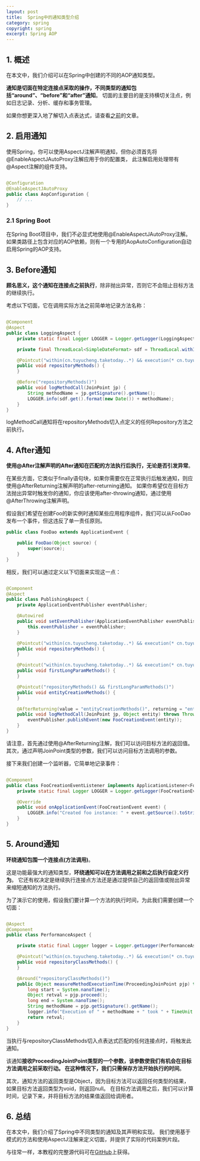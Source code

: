 ```yaml
---
layout: post
title:  Spring中的通知类型介绍
category: spring
copyright: spring
excerpt: Spring AOP
---
```


## 1. 概述

在本文中，我们介绍可以在Spring中创建的不同的AOP通知类型。

**通知是切面在特定连接点采取的操作，不同类型的通知包括“around”、“before”和“after”通知**。
切面的主要目的是支持横切关注点，例如日志记录、分析、缓存和事务管理。

如果你想更深入地了解切入点表达式，请查看[之前](Spring切入点表达式介绍.md)的文章。

## 2. 启用通知

使用Spring，你可以使用AspectJ注解声明通知，但你必须首先将@EnableAspectJAutoProxy注解应用于你的配置类，
此注解启用处理带有@Aspect注解的组件支持。

```java

@Configuration
@EnableAspectJAutoProxy
public class AopConfiguration {
    // ...
}
```

### 2.1 Spring Boot

在Spring Boot项目中，我们不必显式地使用@EnableAspectJAutoProxy注解。
如果类路径上包含对应的AOP依赖，则有一个专用的AopAutoConfiguration自动启用Spring的AOP支持。

## 3. Before通知

**顾名思义，这个通知在连接点之前执行**，除非抛出异常，否则它不会阻止目标方法的继续执行。

考虑以下切面，它在调用实际方法之前简单地记录方法名称：

```java

@Component
@Aspect
public class LoggingAspect {
    private static final Logger LOGGER = Logger.getLogger(LoggingAspect.class.getName());

    private final ThreadLocal<SimpleDateFormat> sdf = ThreadLocal.withInitial(() -> new SimpleDateFormat("[yyyy-MM-dd hh:mm:ss:SSS]"));

    @Pointcut("within(cn.tuyucheng.taketoday..*) && execution(* cn.tuyucheng.taketoday.pointcutadvice.dao.FooDao.*(..))")
    public void repositoryMethods() {
    }

    @Before("repositoryMethods()")
    public void logMethodCall(JoinPoint jp) {
        String methodName = jp.getSignature().getName();
        LOGGER.info(sdf.get().format(new Date()) + methodName);
    }
}
```

logMethodCall通知将在repositoryMethods切入点定义的任何Repository方法之前执行。

## 4. After通知

**使用@After注解声明的After通知在匹配的方法执行后执行，无论是否引发异常**。

在某些方面，它类似于finally语句块，如果你需要仅在正常执行后触发通知，则应使用@AfterReturning注解声明的after-returning通知。
如果你希望仅在目标方法抛出异常时触发你的通知，你应该使用after-throwing通知，通过使用@AfterThrowing注解声明。

假设我们希望在创建Foo的新实例时通知某些应用程序组件，我们可以从FooDao发布一个事件，但这违反了单一责任原则。

```java
public class FooDao extends ApplicationEvent {

    public FooDao(Object source) {
        super(source);
    }
}
```

相反，我们可以通过定义以下切面来实现这一点：

```java

@Component
@Aspect
public class PublishingAspect {
    private ApplicationEventPublisher eventPublisher;

    @Autowired
    public void setEventPublisher(ApplicationEventPublisher eventPublisher) {
        this.eventPublisher = eventPublisher;
    }

    @Pointcut("within(cn.tuyucheng.taketoday..*) && execution(* cn.tuyucheng.taketoday.pointcutadvice.dao.FooDao.*(..))")
    public void repositoryMethods() {
    }

    @Pointcut("within(cn.tuyucheng.taketoday..*) && execution(* cn.tuyucheng.taketoday.pointcutadvice.dao.FooDao.create*(Long,..))")
    public void firstLongParamMethods() {
    }

    @Pointcut("repositoryMethods() && firstLongParamMethods()")
    public void entityCreationMethods() {
    }

    @AfterReturning(value = "entityCreationMethods()", returning = "entity")
    public void logMethodCall(JoinPoint jp, Object entity) throws Throwable {
        eventPublisher.publishEvent(new FooCreationEvent(entity));
    }
}
```

请注意，首先通过使用@AfterReturning注解，我们可以访问目标方法的返回值。
其次，通过声明JoinPoint类型的参数，我们可以访问目标方法调用的参数。

接下来我们创建一个监听器，它简单地记录事件：

```java

@Component
public class FooCreationEventListener implements ApplicationListener<FooCreationEvent> {
    private static final Logger LOGGER = Logger.getLogger(FooCreationEventListener.class.getName());

    @Override
    public void onApplicationEvent(FooCreationEvent event) {
        LOGGER.info("Created foo instance: " + event.getSource().toString());
    }
}
```

## 5. Around通知

**环绕通知包围一个连接点(方法调用)**。

这是功能最强大的通知类型，**环绕通知可以在方法调用之前和之后执行自定义行为**。
它还有权决定是继续执行连接点方法还是通过提供自己的返回值或抛出异常来缩短通知的方法执行。

为了演示它的使用，假设我们要计算一个方法的执行时间，为此我们需要创建一个切面：

```java

@Aspect
@Component
public class PerformanceAspect {

    private static final Logger logger = Logger.getLogger(PerformanceAspect.class.getName());

    @Pointcut("within(cn.tuyucheng.taketoday..*) && execution(* cn.tuyucheng.taketoday.pointcutadvice.dao.FooDao.*(..))")
    public void repositoryClassMethods() {
    }

    @Around("repositoryClassMethods()")
    public Object measureMethodExecutionTime(ProceedingJoinPoint pjp) throws Throwable {
        long start = System.nanoTime();
        Object retval = pjp.proceed();
        long end = System.nanoTime();
        String methodName = pjp.getSignature().getName();
        logger.info("Execution of " + methodName + " took " + TimeUnit.NANOSECONDS.toMillis(end - start) + " ms");
        return retval;
    }
}
```

当执行与repositoryClassMethods切入点表达式匹配的任何连接点时，将触发此通知。

该通知**接收ProceedingJointPoint类型的一个参数，该参数使我们有机会在目标方法调用之前采取行动。
在这种情况下，我们只需保存方法开始执行的时间**。

其次，通知方法的返回类型是Object，因为目标方法可以返回任何类型的结果，如果目标方法返回类型为void，则返回null。
在目标方法调用之后，我们可以计算时间，记录下来，并将目标方法的结果值返回给调用者。

## 6. 总结

在本文中，我们介绍了Spring中不同类型的通知及其声明和实现。
我们使用基于模式的方法和使用AspectJ注解来定义切面，并提供了实际的代码案例片段。

与往常一样，本教程的完整源代码可在[GitHub](https://github.com/tuyucheng7/taketoday-tutorial4j/tree/master/spring-modules/spring-aop-1)上获得。
